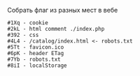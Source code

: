 Собрать флаг из разных мест в вебе

```
#1Xq - cookie
#2kL - html comment ./index.php
#392 - css
#4L4 - /catalog/index.html <- robots.txt
#5Tt - favicon.ico
#6pK - header ETag
#7Yb - robots.txt
#8iI - localStorage
```
